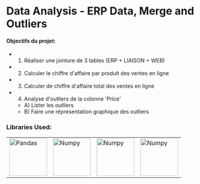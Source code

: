 # Data Analysis - ERP Data, Merge and Outliers

#### Objectifs du projet:

- 1) Réaliser une jointure de 3 tables (ERP + LIAISON + WEB)
- 2) Calculer le chiffre d'affaire par produit des ventes en ligne
- 3) Calculer de chiffre d'affaire total des ventes en ligne
- 4) Analyse d'outliers de la colonne 'Price'
   - A) Lister les outliers
   - B) Faire une répresentation graphique des outliers

### Libraries Used:
<table>
<tbody>
<tr>
<td><a><img src="https://pandas.pydata.org/docs/_static/pandas.svg" alt="Pandas" align="center" width="100"/></a></td>
<td><a><img src="https://commons.wikimedia.org/wiki/File:NumPy_logo.svg" alt="Numpy" align="center" width="100"/></a></td>
<td><a><img src="https://commons.wikimedia.org/wiki/File:SCIPY_2.svg" alt="Numpy" align="center" width="100"/></a></td>
<td><a><img src="https://fr.wikipedia.org/wiki/Matplotlib#/media/Fichier:Logo_Matplotlib.svg" alt="Numpy" align="center" width="100"/></a></td>

</tr>
</tbody>

